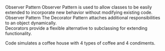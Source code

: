 Observer Pattern
Observer Pattern is used to allow classes to be easily extended to incorporate new behavior without modifying existing code. 	Observer Pattern
The Decorator Pattern attaches additional responsibilities to an object dynamically. 	
Decorators provide a flexible alternative to subclassing for extending functionality.

Code simulates a coffee house with 4 types of coffee and 4 condiments. 
